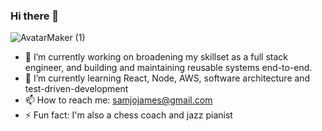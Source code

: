 ### Hi there 👋
![AvatarMaker (1)](https://user-images.githubusercontent.com/70722177/187030040-d83ae87b-8f5e-4225-ae8b-abad01a3805d.png)

- 🔭 I’m currently working on broadening my skillset as a full stack engineer, and building and maintaining reusable systems end-to-end.
- 🌱 I’m currently learning React, Node, AWS, software architecture and test-driven-development
- 📫 How to reach me: samjojames@gmail.com
- ⚡ Fun fact: I'm also a chess coach and jazz pianist
